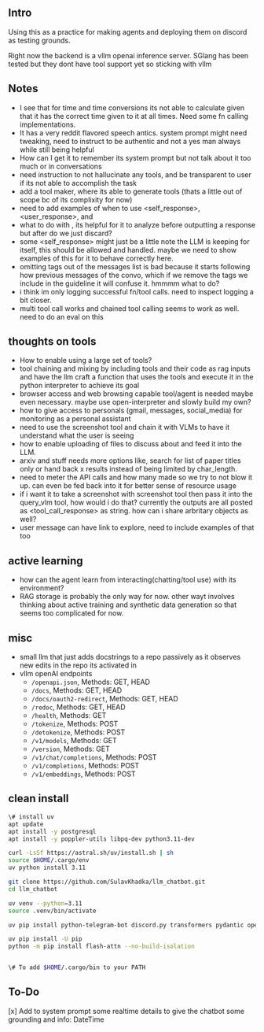Intro
---
Using this as a practice for making agents and deploying them on discord as testing grounds.

Right now the backend is a vllm openai inference server. SGlang has been tested but they dont have tool support yet so sticking with vllm


Notes
---
- I see that for time and time conversions its not able to calculate given that it has the correct time given to it at all times. Need some fn calling implementations.
- It has a very reddit flavored speech antics. system prompt might need tweaking, need to instruct to be authentic and not a yes man always while still being helpful
- How can I get it to remember its system prompt but not talk about it too much or in conversations
- need instruction to not hallucinate any tools, and be transparent to user if its not able to accomplish the task
- add a tool maker, where its able to generate tools (thats a little out of scope bc of its complixity for now)
- need to add examples of when to use <self_response>, <user_response>, and <plan>
- what to do with <thoughts>, its helpful for it to analyze before outputting a response but after do we just discard?
- some <self_response> might just be a little note the LLM is keeping for itself, this should be allowed and handled. maybe we need to show examples of this for it to behave correctly here.
- omitting tags out of the messages list is bad because it starts following how previous messages of the convo, which if we remove the tags we include in the guideline it will confuse it. hmmmm what to do?
- i think im only logging successful fn/tool calls. need to inspect logging a bit closer.
- multi tool call works and chained tool calling seems to work as well. need to do an eval on this

thoughts on tools
---
- How to enable using a large set of tools?
- tool chaining and mixing by including tools and their code as rag inputs and have the llm craft a function that uses the tools and execute it in the python interpreter to achieve its goal
- browser access and web browsing capable tool/agent is needed maybe even necessary. maybe use open-interpreter and slowly build my own?
- how to give access to personals (gmail, messages, social_media) for monitoring as a personal assistant
- need to use the screenshot tool and chain it with VLMs to have it understand what the user is seeing
- how to enable uploading of files to discuss about and feed it into the LLM.
- arxiv and stuff needs more options like, search for list of paper titles only or hand back x results instead of being limited by char_length.
- need to meter the API calls and how many made so we try to not blow it up. can even be fed back into it for better sense of resource usage
- if i want it to take a screenshot with screenshot tool then pass it into the query_vlm tool, how would i do that? currently the outputs are all posted as <tool_call_response> as string. how can i share arbritary objects as well?
- user message can have link to explore, need to include examples of that too

active learning
---
- how can the agent learn from interacting(chatting/tool use) with its environment?
- RAG storage is probably the only way for now. other wayt involves thinking about active training and synthetic data generation so that seems too complicated for now.

misc
---
- small llm that just adds docstrings to a repo passively as it observes new edits in the repo its activated in
- vllm openAI endpoints
    - `/openapi.json`, Methods: GET, HEAD
    - `/docs`, Methods: GET, HEAD
    - `/docs/oauth2-redirect`, Methods: GET, HEAD
    - `/redoc`, Methods: GET, HEAD
    - `/health`, Methods: GET
    - `/tokenize`, Methods: POST
    - `/detokenize`, Methods: POST
    - `/v1/models`, Methods: GET
    - `/version`, Methods: GET
    - `/v1/chat/completions`, Methods: POST
    - `/v1/completions`, Methods: POST
    - `/v1/embeddings`, Methods: POST

clean install
---
```bash
\# install uv
apt update
apt install -y postgresql
apt install -y poppler-utils libpq-dev python3.11-dev

curl -LsSf https://astral.sh/uv/install.sh | sh
source $HOME/.cargo/env
uv python install 3.11

git clone https://github.com/SulavKhadka/llm_chatbot.git
cd llm_chatbot

uv venv --python=3.11
source .venv/bin/activate

uv pip install python-telegram-bot discord.py transformers pydantic openai loguru logfire llama-index geopy huggingface-hub mss langchain ipykernel ipywidgets nvitop torchvision pdf2image qwen-vl-utils torch psutil psycopg2 psycopg2-binary langchain-community "wikibase-rest-api-client<0.2" mediawikiapi arxiv

uv pip install -U pip
python -m pip install flash-attn --no-build-isolation


\# To add $HOME/.cargo/bin to your PATH
```

To-Do
---
[x] Add to system prompt some realtime details to give the chatbot some grounding and info: DateTime
